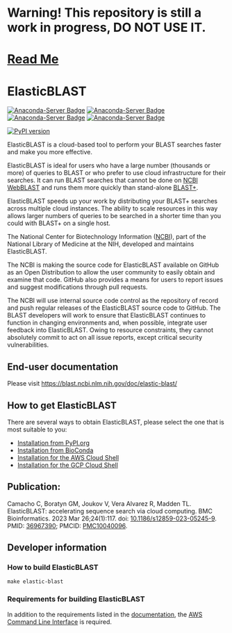 # Warning! This repository is still a work in progress, DO NOT USE IT.

# [Read Me](./docs/azure-prereq.md)

ElasticBLAST
============

[![Anaconda-Server Badge](https://anaconda.org/bioconda/elastic-blast/badges/version.svg)](https://anaconda.org/bioconda/elastic-blast)
[![Anaconda-Server Badge](https://anaconda.org/bioconda/elastic-blast/badges/latest_release_date.svg)](https://anaconda.org/bioconda/elastic-blast)
[![Anaconda-Server Badge](https://anaconda.org/bioconda/elastic-blast/badges/downloads.svg)](https://anaconda.org/bioconda/elastic-blast)
[![Anaconda-Server Badge](https://anaconda.org/bioconda/elastic-blast/badges/installer/conda.svg)](https://conda.anaconda.org/bioconda)

[![PyPI version](https://badge.fury.io/py/elastic-blast.svg)](https://badge.fury.io/py/elastic-blast)

ElasticBLAST is a cloud-based tool to perform your BLAST searches faster and make you more effective.

ElasticBLAST is ideal for users who have a large number (thousands or more) of queries to BLAST or who prefer to use cloud infrastructure for their searches.  It can run BLAST searches that cannot be done on [NCBI WebBLAST](https://blast.ncbi.nlm.nih.gov) and runs them more quickly than stand-alone [BLAST+](https://www.ncbi.nlm.nih.gov/books/NBK279690/).

ElasticBLAST speeds up your work by distributing your BLAST+ searches across multiple cloud instances. The ability to scale resources in this way allows larger numbers of queries to be searched in a shorter time than you could with BLAST+ on a single host.

The National Center for Biotechnology Information ([NCBI](https://www.ncbi.nlm.nih.gov)), part of the National Library of
Medicine at the NIH, developed and maintains ElasticBLAST.

The NCBI is making the source code for ElasticBLAST available on GitHub as an
Open Distribution to allow the user community to easily obtain and examine
that code.  GitHub also provides a means for users to report issues and
suggest modifications through pull requests. 

The NCBI will use internal source code control as the repository of record and
push regular releases of the ElasticBLAST
source code to GitHub.  The BLAST developers will work to ensure that
ElasticBLAST continues to function in 
changing environments and, when possible, integrate user feedback into
ElasticBLAST.  Owing to resource constraints, 
they cannot absolutely commit to act on all issue reports, except critical
security vulnerabilities.

End-user documentation
----------------------

Please visit https://blast.ncbi.nlm.nih.gov/doc/elastic-blast/

How to get ElasticBLAST
-----------------------

There are several ways to obtain ElasticBLAST, please select the one that is
most suitable to you:

* [Installation from PyPI.org][1]
* [Installation from BioConda][2]
* [Installation for the AWS Cloud Shell][3]
* [Installation for the GCP Cloud Shell][4]


Publication:
------------

Camacho C, Boratyn GM, Joukov V, Vera Alvarez R, Madden TL. ElasticBLAST: accelerating sequence search via cloud computing. BMC Bioinformatics. 2023 Mar 26;24(1):117. doi: [10.1186/s12859-023-05245-9](https://bmcbioinformatics.biomedcentral.com/articles/10.1186/s12859-023-05245-9). PMID: [36967390](https://pubmed.ncbi.nlm.nih.gov/36967390/); PMCID: [PMC10040096](https://www.ncbi.nlm.nih.gov/pmc/articles/PMC10040096/).


Developer information
---------------------

### How to build ElasticBLAST

    make elastic-blast

### Requirements for building ElasticBLAST

In addition to the requirements listed in the [documentation][5], the [AWS Command Line Interface][6] is required.


[1]: https://blast.ncbi.nlm.nih.gov/doc/elastic-blast/tutorials/pypi-install.html#tutorial-pypi
[2]: https://blast.ncbi.nlm.nih.gov/doc/elastic-blast/tutorials/conda-install.html#tutorial-conda
[3]: https://blast.ncbi.nlm.nih.gov/doc/elastic-blast/quickstart-aws.html#get-elasticblast
[4]: https://blast.ncbi.nlm.nih.gov/doc/elastic-blast/quickstart-gcp.html#get-elasticblast
[5]: https://blast.ncbi.nlm.nih.gov/doc/elastic-blast/requirements.html
[6]: https://aws.amazon.com/cli/
